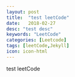 ```yaml
---
layout: post
title:  "test leetCode"
date:   2018-02-27
desc: "test desc"
keywords: "LeetCode"
categories: [Leetcode]
tags: [leetCode,Jekyll]
icon: icon-html
---
```


test leetCode
